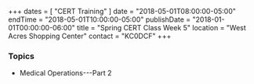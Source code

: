 +++
dates = [ "CERT Training" ]
date = "2018-05-01T08:00:00-05:00"
endTime = "2018-05-01T10:00:00-05:00"
publishDate = "2018-01-01T00:00:00-06:00"
title = "Spring CERT Class Week 5"
location = "West Acres Shopping Center"
contact = "KC0DCF"
+++
### Topics

* Medical Operations---Part 2

